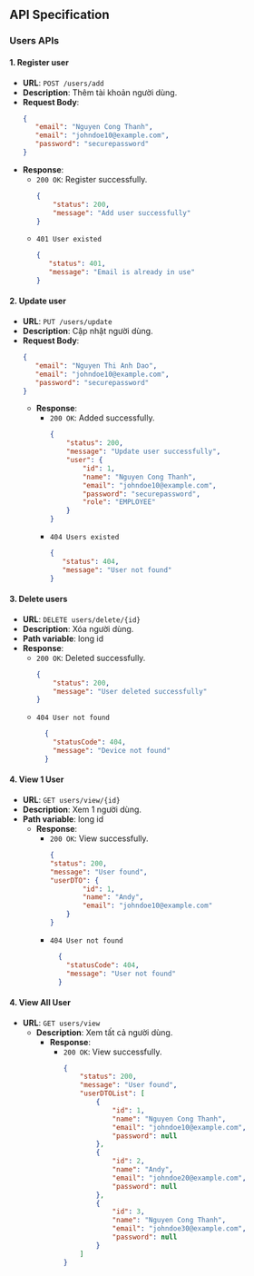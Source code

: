 ## API Specification

### Users APIs

#### 1. Register user
- **URL**: `POST /users/add`
- **Description**: Thêm tài khoản người dùng.
- **Request Body**:
  ```json
  {
     "email": "Nguyen Cong Thanh",
     "email": "johndoe10@example.com",
     "password": "securepassword"
  }
  ```
- **Response**:
    - `200 OK`: Register successfully.
      ```json
      {
          "status": 200,
          "message": "Add user successfully"
      }
      ```
    - `401 User existed`
      ```json
      {
         "status": 401,
         "message": "Email is already in use"     
      }
      ```
  

#### 2. Update user
- **URL**: `PUT /users/update`
- **Description**: Cập nhật người dùng.
- **Request Body**:
  ```json
  {
     "email": "Nguyen Thi Anh Dao",
     "email": "johndoe10@example.com",
     "password": "securepassword"
  }
  ```
  - **Response**:
      - `200 OK`: Added successfully.
        ```json
        {
            "status": 200,
            "message": "Update user successfully",
            "user": {
                "id": 1,
                "name": "Nguyen Cong Thanh",
                "email": "johndoe10@example.com",
                "password": "securepassword",
                "role": "EMPLOYEE"
            }
        }
        ```
      - `404 Users existed`
        ```json
        {
           "status": 404,
           "message": "User not found"     
        }
        ```

#### 3. Delete users
- **URL**: `DELETE users/delete/{id}`
- **Description**: Xóa người dùng.
- **Path variable**: long id
- **Response**:
    - `200 OK`: Deleted successfully.
      ```json
      {
          "status": 200,
          "message": "User deleted successfully"
      }
      ```
    - `404 User not found`
        ```json
          {
            "statusCode": 404,
            "message": "Device not found"     
          }
        ```

#### 4. View 1 User
- **URL**: `GET users/view/{id}`
- **Description**: Xem 1 người dùng.
- **Path variable**: long id
  - **Response**:
      - `200 OK`: View successfully.
        ```json
        {
        "status": 200,
        "message": "User found",
        "userDTO": {
                "id": 1,
                "name": "Andy",
                "email": "johndoe10@example.com"
            }
        }
        ```
      - `404 User not found`
          ```json
            {
              "statusCode": 404,
              "message": "User not found"     
            }
          ```

#### 4. View All User
- **URL**: `GET users/view`
  - **Description**: Xem tất cả người dùng.
      - **Response**:
          - `200 OK`: View successfully.
            ```json
            {
                "status": 200,
                "message": "User found",
                "userDTOList": [
                    {
                        "id": 1,
                        "name": "Nguyen Cong Thanh",
                        "email": "johndoe10@example.com",
                        "password": null
                    },
                    {
                        "id": 2,
                        "name": "Andy",
                        "email": "johndoe20@example.com",
                        "password": null
                    },
                    {
                        "id": 3,
                        "name": "Nguyen Cong Thanh",
                        "email": "johndoe30@example.com",
                        "password": null
                    }
                ]
            }
            ```

